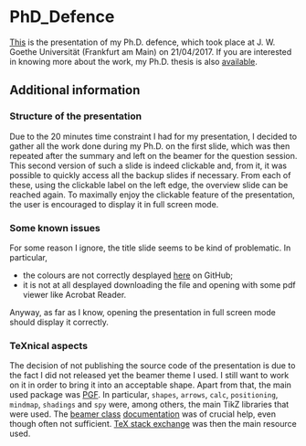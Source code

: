 # PhD_Defence
[This](https://github.com/AxelKrypton/PhD_Defence/releases/download/presented/Defence.pdf) is the presentation of my Ph.D. defence, which took place at J. W. Goethe Universität (Frankfurt am Main) on 21/04/2017.
If you are interested in knowing more about the work, my Ph.D. thesis is also [available](https://github.com/AxelKrypton/PhD_Thesis).

## Additional information

### Structure of the presentation

Due to the 20 minutes time constraint I had for my presentation, I decided to gather all the work done during my Ph.D. on the first slide, which was then repeated after the summary and left on the beamer for the question session. This second version of such a slide is indeed clickable and, from it, it was possible to quickly access all the backup slides if necessary. From each of these, using the clickable label on the left edge, the overview slide can be reached again. To maximally enjoy the clickable feature of the presentation, the user is encouraged to display it in full screen mode.

### Some known issues

For some reason I ignore, the title slide seems to be kind of problematic. In particular,
- the colours are not correctly desplayed [here](Defence.pdf) on GitHub;
- it is not at all desplayed downloading the file and opening with some pdf viewer like Acrobat Reader.

Anyway, as far as I know, opening the presentation in full screen mode should display it correctly.

### TeXnical aspects

The decision of not publishing the source code of the presentation is due to the fact I did not released yet the beamer theme I used. I still want to work on it in order to bring it into an acceptable shape. Apart from that, the main used package was [PGF](https://www.ctan.org/pkg/pgf). In particular, `shapes`, `arrows`, `calc`, `positioning`, `mindmap`, `shadings` and `spy` were, among others, the main TikZ libraries that were used. The [beamer class](https://www.ctan.org/pkg/beamer) [documentation](http://mirrors.ctan.org/macros/latex/contrib/beamer/doc/beameruserguide.pdf) was of crucial help, even though often not sufficient. [TeX stack exchange](https://tex.stackexchange.com/) was then the main resource used.
